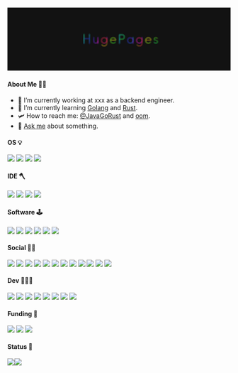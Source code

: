 
<br><img src="https://raw.githubusercontent.com/HugePages/HugePages/main/gif.gif" >
#### About Me 🥷🏻
- 🔭 I’m currently working at xxx as a backend engineer.
- 🌱 I’m currently learning [Golang](https://golang.org/) and [Rust](https://www.rust-lang.org).
- 🛩️ How to reach me: [@JavaGoRust](https://twitter.com/JavaGoRust) and [oom](https://oom.world).
- 💬 [Ask me](https://github.com/HugePages/HugePages/issues) about something.


#### OS 💡
[![](https://img.shields.io/badge/macOS-Catalina-d0d1d4?style=for-the-badge&logo=Apple)](<[https://](https://www.apple.com/macos/)>) <img src="https://img.shields.io/badge/Windows-10-0078D6?style=for-the-badge&logo=windows&logoColor=white" /> <img src="https://img.shields.io/badge/iOS-15-000000?style=for-the-badge&logo=ios&logoColor=white" /> <img src="https://img.shields.io/badge/Android-3DDC84?style=for-the-badge&logo=android&logoColor=white" /> 

#### IDE 🪓
[![](https://img.shields.io/badge/IDE-Visual%20Studio%20Code-blue?style=for-the-badge&logo=Visual-Studio-Code)](https://code.visualstudio.com/) 
<img src="https://img.shields.io/badge/IDE-Goland-FB542B?style=for-the-badge&logo=goland&logoColor=white" /> <img src="https://img.shields.io/badge/IDE-IDEA-black?style=for-the-badge&logo=intellj&logoColor=white" /> <img src="https://img.shields.io/badge/IDE-Eclipse-blue?style=for-the-badge&logo=eclipse&logoColor=white" />



#### Software 🕹
<img src="https://img.shields.io/badge/-Brave_Browser-FB542B?style=for-the-badge&logo=brave&logoColor=white" /> <img src="https://img.shields.io/badge/-Cloudflare-F38020?style=for-the-badge&logo=Cloudflare&logoColor=white" /> <img src="https://img.shields.io/badge/-Figma-F24E1E?style=for-the-badge&logo=Figma&logoColor=white" /> <img src="https://img.shields.io/badge/-Notion-000?style=for-the-badge&logo=Notion&logoColor=white" /> <img src="https://img.shields.io/badge/-Git-F05032?style=for-the-badge&logo=git&logoColor=white" /> <img src="https://img.shields.io/badge/Markdown-000000?style=for-the-badge&logo=markdown&logoColor=white" /> 

#### Social 😶‍🌫️

<img src="https://img.shields.io/badge/GitHub-100000?style=for-the-badge&logo=github&logoColor=white" /> <img src="https://img.shields.io/badge/dev.to-0A0A0A?style=for-the-badge&logo=dev.to&logoColor=white" /> <img src="https://img.shields.io/badge/StackOverflow-ED8B00?style=for-the-badge&logo=StackOverflow&logoColor=white" /> <img src="https://img.shields.io/badge/Medium-12100E?style=for-the-badge&logo=medium&logoColor=white" /> <img src="https://img.shields.io/badge/wechat-D14836?style=for-the-badge&logo=wechat&logoColor=white" /> <img src="https://img.shields.io/badge/Twitter-1DA1F2?style=for-the-badge&logo=twitter&logoColor=white" /> <img src="https://img.shields.io/badge/Slack-4A154B?style=for-the-badge&logo=slack&logoColor=white" /> <img src="https://img.shields.io/badge/Discord-7289DA?style=for-the-badge&logo=discord&logoColor=white" /> <img src="https://img.shields.io/badge/Instagram-E4405F?style=for-the-badge&logo=instagram&logoColor=white" /> <img src="https://img.shields.io/badge/Gmail-D14836?style=for-the-badge&logo=gmail&logoColor=white" /> <img src="https://img.shields.io/badge/YouTube-FF0000?style=for-the-badge&logo=youtube&logoColor=white" /> <img src="https://img.shields.io/badge/Steam-000000?style=for-the-badge&logo=steam&logoColor=white" /> 
	

#### Dev 👨🏽‍💻

<img src="https://img.shields.io/badge/Java-ED8B00?style=for-the-badge&logo=java&logoColor=white" /> <img src="https://img.shields.io/badge/Go-00ADD8?style=for-the-badge&logo=go&logoColor=white" /> <img src="https://img.shields.io/badge/Rust-000000?style=for-the-badge&logo=rust&logoColor=white" /> <img src="https://img.shields.io/badge/HTML-239820?style=for-the-badge&logo=html5&logoColor=white" /> <img src="https://img.shields.io/badge/CSS-239120?&style=for-the-badge&logo=css3&logoColor=white" /> <img src="https://img.shields.io/badge/JavaScript-323330?style=for-the-badge&logo=javascript&logoColor=F7DF1E" /> <img src="https://img.shields.io/badge/MySQL-00000F?style=for-the-badge&logo=mysql&logoColor=white" /> <img src="https://img.shields.io/badge/Spring-6DB33F?style=for-the-badge&logo=spring&logoColor=white" />


#### Funding 🔐
<img src="https://img.shields.io/badge/Bitcoin-000000?style=for-the-badge&logo=bitcoin&logoColor=white"/> <img src="https://img.shields.io/badge/Ethereum-ffffff?style=for-the-badge&logo=ethereum&logoColor=black"/> <img src="https://img.shields.io/badge/CBK-239120?style=for-the-badge&logo=ckb&logoColor=green"/>


#### Status 👋

<img height="140px" src="https://github-readme-stats.vercel.app/api?username=HugePages&hide_title=true&hide_border=true&show_icons=true&include_all_commits=true&count_private=true&line_height=24&theme=monokai" /><img height="140px" src="https://github-readme-stats.vercel.app/api/top-langs/?username=HugePages&hide=html&hide_title=true&hide_border=true&layout=compact&langs_count=7&exclude_repo=comp426&theme=monokai" />
